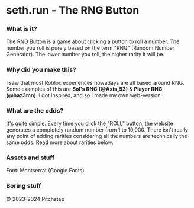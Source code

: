 # seth.run - The RNG Button

### What is it?
The RNG Button is a game about clicking a button to roll a number. The number you roll is purely based on the term "RNG" (Random Number Generator). The lower number you roll, the higher rarity it will be.

### Why did you make this?
I saw that most Roblox experiences nowadays are all based around RNG. Some examples of this are **Sol's RNG (@Axis_53)** & **Player RNG (@haz3mn)**. I got inspired, and so I made my own web-version.

### What are the odds?
It's quite simple. Every time you click the "ROLL" button, the website generates a completely random number from 1 to 10,000. There isn't really any point of adding rarities considering all the numbers are technically the same odds. Read more about rarities below.

### Assets and stuff

Font: Montserrat (Google Fonts)

### Boring stuff
© 2023-2024 Pitchstep
